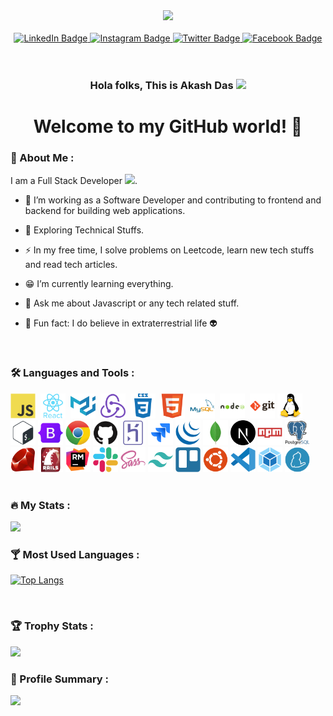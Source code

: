<div id="header" align="center">
 <img src="https://media.giphy.com/media/M9gbBd9nbDrOTu1Mqx/giphy.gif" width="100"/>
  <br>
  <br>
 <div id="badges">
  <a href="https://www.linkedin.com/in/akash-das02/">
    <img src="https://img.shields.io/badge/LinkedIn-blue?style=for-the-badge&logo=linkedin&logoColor=white" alt="LinkedIn Badge"/>
  </a>
   
  <a href="https://www.instagram.com/akash_ds02/">
   <img src="https://img.shields.io/badge/Instagram-E4405F?style=for-the-badge&logo=instagram&logoColor=white" alt="Instagram Badge"/>
  </a>
   
  <a href="https://twitter.com/Akash02Das">
    <img src="https://img.shields.io/badge/Twitter-blue?style=for-the-badge&logo=twitter&logoColor=white" alt="Twitter Badge"/>
  </a>
   
  <a href="https://www.facebook.com/akash.rainboy">
   <img src="https://img.shields.io/badge/Facebook-1877F2?style=for-the-badge&logo=facebook&logoColor=white" alt="Facebook Badge"/>
  </a>
 </div>
  
  <br>
  
 <img src="https://komarev.com/ghpvc/?username=akash02-das&style=flat-square&color=blue" alt=""/>
  
 <h3>
  Hola folks, This is Akash Das 
   <img src="https://media.giphy.com/media/hvRJCLFzcasrR4ia7z/giphy.gif" width="30px"/>
 </h3>
  
 <h1>
  Welcome to my GitHub world! 🌚
 </h1>
</div>

### 🐼 About Me :
I am a Full Stack Developer <img src="https://media.giphy.com/media/WUlplcMpOCEmTGBtBW/giphy.gif" width="30">.

- :telescope: I’m working as a Software Developer and contributing to frontend and backend for building web applications.

- :seedling: Exploring Technical Stuffs.

- :zap: In my free time, I solve problems on Leetcode, learn new tech stuffs and read tech articles.

- 😁 I’m currently learning everything.

- 💬 Ask me about Javascript or any tech related stuff.

- 🤡 Fun fact: I do believe in extraterrestrial life 👽

<br>

### :hammer_and_wrench: Languages and Tools : 
<div>
  <img src="https://github.com/devicons/devicon/blob/master/icons/javascript/javascript-original.svg" title="JavaScript" alt="JavaScript" width="40" height="40"/>&nbsp;
  <img src="https://github.com/devicons/devicon/blob/master/icons/react/react-original-wordmark.svg" title="React" alt="React" width="40" height="40"/>&nbsp;
  <img src="https://github.com/devicons/devicon/blob/master/icons/materialui/materialui-original.svg" title="Material UI" alt="Material UI" width="40" height="40"/>&nbsp;
  <img src="https://github.com/devicons/devicon/blob/master/icons/redux/redux-original.svg" title="Redux" alt="Redux " width="40" height="40"/>&nbsp;
  <img src="https://github.com/devicons/devicon/blob/master/icons/css3/css3-plain-wordmark.svg"  title="CSS3" alt="CSS" width="40" height="40"/>&nbsp;
  <img src="https://github.com/devicons/devicon/blob/master/icons/html5/html5-original.svg" title="HTML5" alt="HTML" width="40" height="40"/>&nbsp;
  <img src="https://github.com/devicons/devicon/blob/master/icons/mysql/mysql-original-wordmark.svg" title="MySQL"  alt="MySQL" width="40" height="40"/>&nbsp;
  <img src="https://github.com/devicons/devicon/blob/master/icons/nodejs/nodejs-original-wordmark.svg" title="NodeJS" alt="NodeJS" width="40" height="40"/>&nbsp;
  <img src="https://github.com/devicons/devicon/blob/master/icons/git/git-original-wordmark.svg" title="Git" **alt="Git" width="40" height="40"/>
  <img src="https://github.com/devicons/devicon/blob/master/icons/linux/linux-original.svg" title="Linux" **alt="Linux" width="40" height="40"/>
  <img src="https://github.com/devicons/devicon/blob/master/icons/bash/bash-original.svg" title="Bash" **alt="Bash" width="40" height="40"/>
  <img src="https://github.com/devicons/devicon/blob/master/icons/bootstrap/bootstrap-original.svg" title="Bootstrap" **alt="Bootstrap" width="40" height="40"/>
  <img src="https://github.com/devicons/devicon/blob/master/icons/chrome/chrome-original.svg" title="chrome" **alt="chrome" width="40" height="40"/>
  <img src="https://github.com/devicons/devicon/blob/master/icons/github/github-original.svg" title="github" **alt="github" width="40" height="40"/>
  <img src="https://github.com/devicons/devicon/blob/master/icons/heroku/heroku-original.svg" title="heroku" **alt="heroku" width="40" height="40"/>
  <img src="https://github.com/devicons/devicon/blob/master/icons/jira/jira-original.svg" title="jira" **alt="jira" width="40" height="40"/>
  <img src="https://github.com/devicons/devicon/blob/master/icons/jquery/jquery-original.svg" title="jquery" **alt="jquery" width="40" height="40"/>
  <img src="https://github.com/devicons/devicon/blob/master/icons/mongodb/mongodb-original.svg" title="mongodb" **alt="mongodb" width="40" height="40"/>
  <img src="https://github.com/devicons/devicon/blob/master/icons/nextjs/nextjs-original.svg" title="nextjs" **alt="nextjs" width="40" height="40"/>
  <img src="https://github.com/devicons/devicon/blob/master/icons/npm/npm-original-wordmark.svg" title="npm" **alt="npm" width="40" height="40"/>
  <img src="https://github.com/devicons/devicon/blob/master/icons/postgresql/postgresql-original-wordmark.svg" title="postgresql" **alt="postgresql" width="40" height="40"/>
  <img src="https://github.com/devicons/devicon/blob/master/icons/ruby/ruby-original.svg" title="ruby" **alt="ruby" width="40" height="40"/>
  <img src="https://github.com/devicons/devicon/blob/master/icons/rails/rails-original-wordmark.svg" title="rails" **alt="rails" width="40" height="40"/>
  <img src="https://github.com/devicons/devicon/blob/master/icons/rubymine/rubymine-original.svg" title="rubymine" **alt="rubymine" width="40" height="40"/>
  <img src="https://github.com/devicons/devicon/blob/master/icons/slack/slack-original.svg" title="slack" **alt="slack" width="40" height="40"/>
  <img src="https://github.com/devicons/devicon/blob/master/icons/sass/sass-original.svg" title="sass" **alt="sass" width="40" height="40"/>
  <img src="https://github.com/devicons/devicon/blob/master/icons/tailwindcss/tailwindcss-plain.svg" title="tailwindcss" **alt="tailwindcss" width="40" height="40"/>
  <img src="https://github.com/devicons/devicon/blob/master/icons/trello/trello-plain.svg" title="trello" **alt="trello" width="40" height="40"/>
  <img src="https://github.com/devicons/devicon/blob/master/icons/ubuntu/ubuntu-plain.svg" title="ubuntu" **alt="ubuntu" width="40" height="40"/>
  <img src="https://github.com/devicons/devicon/blob/master/icons/vscode/vscode-original.svg" title="vscode" **alt="vscode" width="40" height="40"/>
  <img src="https://github.com/devicons/devicon/blob/master/icons/webpack/webpack-original.svg" title="webpack" **alt="webpack" width="40" height="40"/>
  <img src="https://github.com/devicons/devicon/blob/master/icons/yarn/yarn-original.svg" title="yarn" **alt="yarn" width="40" height="40"/>
</div>

<br>

### :fire: My Stats :

<img src="https://github-readme-stats.vercel.app/api?username=akash02-das" />

<br>

### 🍸 Most Used Languages :
[![Top Langs](https://github-readme-stats.vercel.app/api/top-langs/?username=akash02-das&layout=compact&theme=vision-friendly-dark)](https://github.com/anuraghazra/github-readme-stats)

<br>

### 🏆 Trophy Stats :
<img src="https://github-profile-trophy.vercel.app/?username=akash02-das" />

<br>

### 🥇 Profile Summary :
<img src="https://github-profile-summary-cards.vercel.app/api/cards/profile-details?username=akash02-das&theme=vue" />





